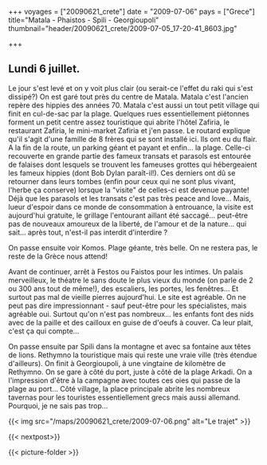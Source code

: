 +++
voyages = ["20090621_crete"]
date = "2009-07-06"
pays = ["Grece"]
title="Matala - Phaistos - Spili - Georgioupoli"
thumbnail="header/20090621_crete/2009-07-05_17-20-41_8603.jpg"

+++

## Lundi 6 juillet.

Le jour s'est levé et on y voit plus clair (ou serait-ce l'effet du raki qui s'est dissipé?) On est garé tout près du centre de Matala. Matala c'est l'ancien repère des hippies des années 70. Matala c'est aussi un tout petit village qui finit en cul-de-sac par la plage. Quelques rues essentiellement piétonnes forment un petit centre assez touristique qui abrite l'hôtel Zafiria, le restaurant Zafiria, le mini-market Zafiria et j'en passe. Le routard explique qu'il s'agit d'une famille de 8 frères qui se sont installé ici. Ils ont eu du flair. A la fin de la route, un parking géant et payant et enfin... la plage. Celle-ci recouverte en grande partie des fameux transats et parasols est entourée de falaises dont lesquels se trouvent les fameuses grottes qui hébergeaient les fameux hippies (dont Bob Dylan paraît-il!). Ces derniers ont dû se retourner dans leurs tombes (enfin pour ceux qui ne sont plus vivant, l'herbe ça conserve) lorsque la "visite" de celles-ci est devenue payante! Déjà que les parasols et les transats c'est pas très peace and love... Mais, lueur d'espoir dans ce monde de consommation à entrouance, la visite est aujourd'hui gratuite, le grillage l'entourant aillant été saccagé... peut-être pas de nouveaux amoureux de la liberté, de l'amour et de la nature... qui sait... après tout, n'est-il pas interdit d'interdire ?

On passe ensuite voir Komos. Plage géante, très belle. On ne restera pas, le reste de la Grèce nous attend!

Avant de continuer, arrêt à Festos ou Faistos pour les intimes. Un palais merveilleux, le théatre le sans doute le plus vieux du monde (on parle de 2 ou 300 ans tout de même!), des escaliers, les portes, les fenêtres... Et surtout pas mal de vieille pierres aujourd'hui. Le site est agréable. On ne peut pas dire impressionnant - sauf peut-être pour les spécialistes, mais agréable oui. Surtout qu'on n'est pas nombreux... les enfants font des nids avec de la paille et des cailloux en guise de d'oeufs à couver. Ca leur plait, c'est ça qui compte...

On passe ensuite par Spili dans la montagne et avec sa fontaine aux têtes de lions. Rethymno la touristique mais qui reste une vraie ville (très étendue d'ailleurs). On finit à Georgioupoli, à une vingtaine de kilomètre de Rethymno. On se gare à côté du port, juste à côté de la plage Arkadi. On a l'impression d'être à la campagne avec toutes ces oies qui passe de la plage au port... Côté village, la place principale abrite les nombreux tavernas pour les touristes essentiellement grecs mais aussi allemand. Pourquoi, je ne sais pas trop...

{{< img src="/maps/20090621_crete/2009-07-06.png" alt="Le trajet" >}}

{{< nextpost>}}

{{< picture-folder  >}}

